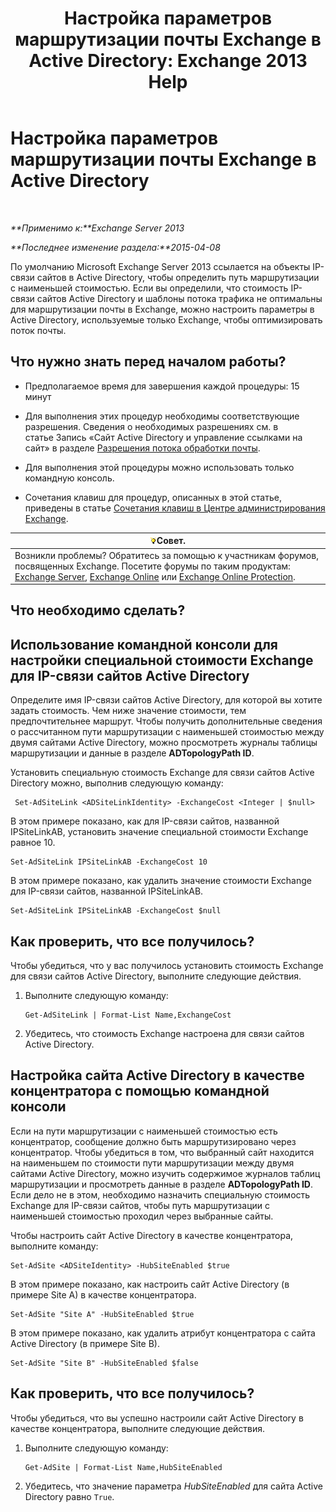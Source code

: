 ﻿---
title: 'Настройка параметров маршрутизации почты Exchange в Active Directory: Exchange 2013 Help'
TOCTitle: Настройка параметров маршрутизации почты Exchange в Active Directory
ms:assetid: d01f8545-c201-4a96-be39-ed4c7008afcf
ms:mtpsurl: https://technet.microsoft.com/ru-ru/library/JJ674705(v=EXCHG.150)
ms:contentKeyID: 50489254
ms.date: 04/30/2018
mtps_version: v=EXCHG.150
ms.translationtype: HT
---

# Настройка параметров маршрутизации почты Exchange в Active Directory

 

_**Применимо к:**Exchange Server 2013_

_**Последнее изменение раздела:**2015-04-08_

По умолчанию Microsoft Exchange Server 2013 ссылается на объекты IP-связи сайтов в Active Directory, чтобы определить путь маршрутизации с наименьшей стоимостью. Если вы определили, что стоимость IP-связи сайтов Active Directory и шаблоны потока трафика не оптимальны для маршрутизации почты в Exchange, можно настроить параметры в Active Directory, используемые только Exchange, чтобы оптимизировать поток почты.

## Что нужно знать перед началом работы?

  - Предполагаемое время для завершения каждой процедуры: 15 минут

  - Для выполнения этих процедур необходимы соответствующие разрешения. Сведения о необходимых разрешениях см. в статье Запись «Сайт Active Directory и управление ссылками на сайт» в разделе [Разрешения потока обработки почты](mail-flow-permissions-exchange-2013-help.md).

  - Для выполнения этой процедуры можно использовать только командную консоль.

  - Сочетания клавиш для процедур, описанных в этой статье, приведены в статье [Сочетания клавиш в Центре администрирования Exchange](keyboard-shortcuts-in-the-exchange-admin-center-exchange-online-protection-help.md).

<table>
<thead>
<tr class="header">
<th><img src="images/Bb124558.tip(EXCHG.150).gif" title="Совет" alt="Совет" />Совет.</th>
</tr>
</thead>
<tbody>
<tr class="odd">
<td>Возникли проблемы? Обратитесь за помощью к участникам форумов, посвященных Exchange. Посетите форумы по таким продуктам: <a href="https://go.microsoft.com/fwlink/p/?linkid=60612">Exchange Server</a>, <a href="https://go.microsoft.com/fwlink/p/?linkid=267542">Exchange Online</a> или <a href="https://go.microsoft.com/fwlink/p/?linkid=285351">Exchange Online Protection</a>.</td>
</tr>
</tbody>
</table>


## Что необходимо сделать?

## Использование командной консоли для настройки специальной стоимости Exchange для IP-связи сайтов Active Directory

Определите имя IP-связи сайтов Active Directory, для которой вы хотите задать стоимость. Чем ниже значение стоимости, тем предпочтительнее маршрут. Чтобы получить дополнительные сведения о рассчитанном пути маршрутизации с наименьшей стоимостью между двумя сайтами Active Directory, можно просмотреть журналы таблицы маршрутизации и данные в разделе **ADTopologyPath ID**.

Установить специальную стоимость Exchange для связи сайтов Active Directory можно, выполнив следующую команду:

``` 
 Set-AdSiteLink <ADSiteLinkIdentity> -ExchangeCost <Integer | $null>
```

В этом примере показано, как для IP-связи сайтов, названной IPSiteLinkAB, установить значение специальной стоимости Exchange равное 10.

    Set-AdSiteLink IPSiteLinkAB -ExchangeCost 10

В этом примере показано, как удалить значение стоимости Exchange для IP-связи сайтов, названной IPSiteLinkAB.

    Set-AdSiteLink IPSiteLinkAB -ExchangeCost $null

## Как проверить, что все получилось?

Чтобы убедиться, что у вас получилось установить стоимость Exchange для связи сайтов Active Directory, выполните следующие действия.

1.  Выполните следующую команду:
    
        Get-AdSiteLink | Format-List Name,ExchangeCost

2.  Убедитесь, что стоимость Exchange настроена для связи сайтов Active Directory.

## Настройка сайта Active Directory в качестве концентратора с помощью командной консоли

Если на пути маршрутизации с наименьшей стоимостью есть концентратор, сообщение должно быть маршрутизировано через концентратор. Чтобы убедиться в том, что выбранный сайт находится на наименьшем по стоимости пути маршрутизации между двумя сайтами Active Directory, можно изучить содержимое журналов таблиц маршрутизации и просмотреть данные в разделе **ADTopologyPath ID**. Если дело не в этом, необходимо назначить специальную стоимость Exchange для IP-связи сайтов, чтобы путь маршрутизации с наименьшей стоимостью проходил через выбранные сайты.

Чтобы настроить сайт Active Directory в качестве концентратора, выполните команду:

    Set-AdSite <ADSiteIdentity> -HubSiteEnabled $true

В этом примере показано, как настроить сайт Active Directory (в примере Site A) в качестве концентратора.

    Set-AdSite "Site A" -HubSiteEnabled $true

В этом примере показано, как удалить атрибут концентратора с сайта Active Directory (в примере Site B).

    Set-AdSite "Site B" -HubSiteEnabled $false

## Как проверить, что все получилось?

Чтобы убедиться, что вы успешно настроили сайт Active Directory в качестве концентратора, выполните следующие действия.

1.  Выполните следующую команду:
    
        Get-AdSite | Format-List Name,HubSiteEnabled

2.  Убедитесь, что значение параметра *HubSiteEnabled* для сайта Active Directory равно `True`.

